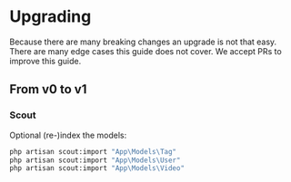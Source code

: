 # Upgrading

Because there are many breaking changes an upgrade is not that easy. There are many edge cases this guide does not cover. We accept PRs to improve this guide.

## From v0 to v1

### Scout

Optional (re-)index the models:

```bash
php artisan scout:import "App\Models\Tag"
php artisan scout:import "App\Models\User"
php artisan scout:import "App\Models\Video"
```
